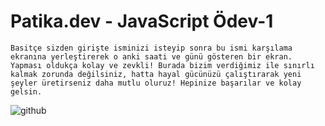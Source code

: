 # Patika.dev - JavaScript Ödev-1 
`` Basitçe sizden girişte isminizi isteyip sonra bu ismi karşılama ekranına yerleştirerek o anki saati ve günü gösteren bir ekran. Yapması oldukça kolay ve zevkli! Burada bizim verdiğimiz ile sınırlı kalmak zorunda değilsiniz, hatta hayal gücünüzü çalıştırarak yeni şeyler üretirseniz daha mutlu oluruz! Hepinize başarılar ve kolay gelsin. ``

![github](Screenshot.png?raw=true)
